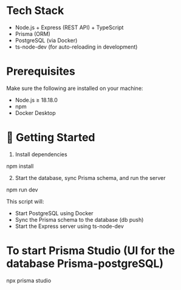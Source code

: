 # Tech Stack
- Node.js + Express (REST API) + TypeScript
- Prisma (ORM)
- PostgreSQL (via Docker)
- ts-node-dev (for auto-reloading in development)

# Prerequisites
Make sure the following are installed on your machine:
- Node.js ≥ 18.18.0
- npm
- Docker Desktop

# 🚀 Getting Started

1. Install dependencies

npm install

2. Start the database, sync Prisma schema, and run the server

npm run dev

This script will:
- Start PostgreSQL using Docker
- Sync the Prisma schema to the database (db push)
- Start the Express server using ts-node-dev

# To start Prisma Studio (UI for the database Prisma-postgreSQL)
npx prisma studio 